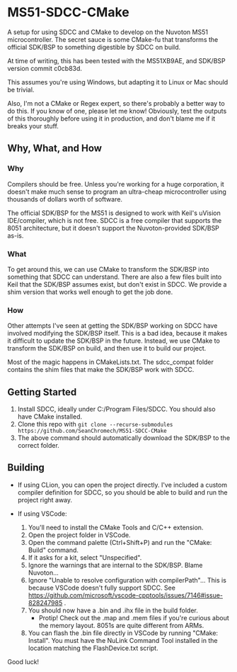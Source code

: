 # MS51-SDCC-CMake
A setup for using SDCC and CMake to develop on the Nuvoton MS51 microcontroller.
The secret sauce is some CMake-fu that transforms the official SDK/BSP to something digestible by SDCC on build.

At time of writing, this has been tested with the MS51XB9AE, and SDK/BSP version commit c0cb83d.

This assumes you're using Windows, but adapting it to Linux or Mac should be trivial.

Also, I'm not a CMake or Regex expert, so there's probably a better way to do this.  If you know of one, please let me know!  Obviously, test the outputs of this thoroughly before using it in production, and don't blame me if it breaks your stuff.

## Why, What, and How
### Why
Compilers should be free.  Unless you're working for a huge corporation, it doesn't make much sense to program an ultra-cheap microcontroller using thousands of dollars worth of software.

The official SDK/BSP for the MS51 is designed to work with Keil's uVision IDE/compiler, which is not free.  SDCC is a free compiler that supports the 8051 architecture, but it doesn't support the Nuvoton-provided SDK/BSP as-is.

### What
To get around this, we can use CMake to transform the SDK/BSP into something that SDCC can understand.  There are also a few files built into Keil that the SDK/BSP assumes exist, but don't exist in SDCC.  We provide a shim version that works well enough to get the job done.

### How
Other attempts I've seen at getting the SDK/BSP working on SDCC have involved modifying the SDK/BSP itself.  This is a bad idea, because it makes it difficult to update the SDK/BSP in the future.  Instead, we use CMake to transform the SDK/BSP on build, and then use it to build our project.

Most of the magic happens in CMakeLists.txt.  The sdcc_compat folder contains the shim files that make the SDK/BSP work with SDCC.

## Getting Started
1. Install SDCC, ideally under C:/Program Files/SDCC.  You should also have CMake installed.
2. Clone this repo with `git clone --recurse-submodules https://github.com/SeanChromech/MS51-SDCC-CMake`
3. The above command should automatically download the SDK/BSP to the correct folder.

## Building
- If using CLion, you can open the project directly.  I've included a custom compiler definition for SDCC, so you should be able to build and run the project right away.

- If using VSCode:
  1. You'll need to install the CMake Tools and C/C++ extension.
  2. Open the project folder in VSCode.
  3. Open the command palette (Ctrl+Shift+P) and run the "CMake: Build" command.
  4. If it asks for a kit, select "Unspecified".
  5. Ignore the warnings that are internal to the SDK/BSP.  Blame Nuvoton...
  6. Ignore "Unable to resolve configuration with compilerPath"...  This is because VSCode doesn't fully support SDCC.  See https://github.com/microsoft/vscode-cpptools/issues/7146#issue-828247985 .
  7. You should now have a .bin and .ihx file in the build folder.
     - Protip! Check out the .map and .mem files if you're curious about the memory layout.  8051s are quite different from ARMs.
  8. You can flash the .bin file directly in VSCode by running "CMake: Install".  You must have the NuLink Command Tool installed in the location matching the FlashDevice.txt script.

Good luck!
